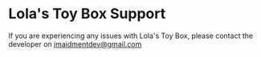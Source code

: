 # Lola's Toy Box Support
If you are experiencing any issues with Lola's Toy Box, please contact the developer on jmaidmentdev@gmail.com

